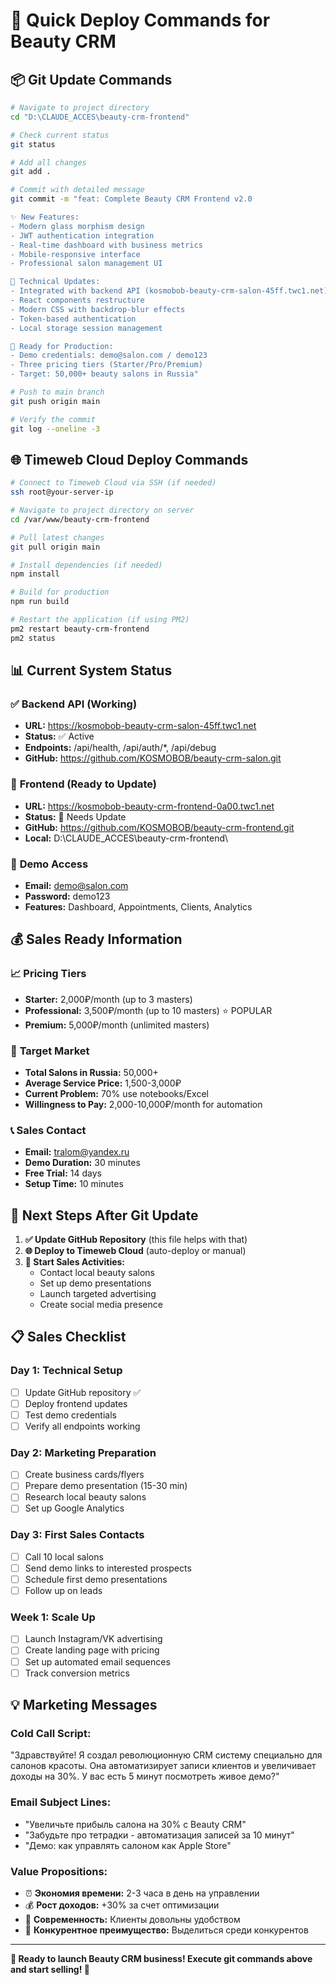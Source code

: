# 🚀 Quick Deploy Commands for Beauty CRM

## 📦 Git Update Commands

```bash
# Navigate to project directory
cd "D:\CLAUDE_ACCES\beauty-crm-frontend"

# Check current status
git status

# Add all changes
git add .

# Commit with detailed message
git commit -m "feat: Complete Beauty CRM Frontend v2.0

✨ New Features:
- Modern glass morphism design
- JWT authentication integration  
- Real-time dashboard with business metrics
- Mobile-responsive interface
- Professional salon management UI

🔧 Technical Updates:
- Integrated with backend API (kosmobob-beauty-crm-salon-45ff.twc1.net)
- React components restructure
- Modern CSS with backdrop-blur effects
- Token-based authentication
- Local storage session management

🎯 Ready for Production:
- Demo credentials: demo@salon.com / demo123
- Three pricing tiers (Starter/Pro/Premium)  
- Target: 50,000+ beauty salons in Russia"

# Push to main branch
git push origin main

# Verify the commit
git log --oneline -3
```

## 🌐 Timeweb Cloud Deploy Commands

```bash
# Connect to Timeweb Cloud via SSH (if needed)
ssh root@your-server-ip

# Navigate to project directory on server
cd /var/www/beauty-crm-frontend

# Pull latest changes
git pull origin main

# Install dependencies (if needed)
npm install

# Build for production
npm run build

# Restart the application (if using PM2)
pm2 restart beauty-crm-frontend
pm2 status
```

## 📊 Current System Status

### ✅ **Backend API (Working)**
- **URL:** https://kosmobob-beauty-crm-salon-45ff.twc1.net
- **Status:** ✅ Active
- **Endpoints:** /api/health, /api/auth/*, /api/debug
- **GitHub:** https://github.com/KOSMOBOB/beauty-crm-salon.git

### 🔄 **Frontend (Ready to Update)**
- **URL:** https://kosmobob-beauty-crm-frontend-0a00.twc1.net  
- **Status:** 🔄 Needs Update
- **GitHub:** https://github.com/KOSMOBOB/beauty-crm-frontend.git
- **Local:** D:\CLAUDE_ACCES\beauty-crm-frontend\

### 🎯 **Demo Access**
- **Email:** demo@salon.com
- **Password:** demo123
- **Features:** Dashboard, Appointments, Clients, Analytics

## 💰 **Sales Ready Information**

### 📈 **Pricing Tiers**
- **Starter:** 2,000₽/month (up to 3 masters)
- **Professional:** 3,500₽/month (up to 10 masters) ⭐ POPULAR
- **Premium:** 5,000₽/month (unlimited masters)

### 🎯 **Target Market**
- **Total Salons in Russia:** 50,000+
- **Average Service Price:** 1,500-3,000₽
- **Current Problem:** 70% use notebooks/Excel
- **Willingness to Pay:** 2,000-10,000₽/month for automation

### 📞 **Sales Contact**
- **Email:** tralom@yandex.ru
- **Demo Duration:** 30 minutes
- **Free Trial:** 14 days
- **Setup Time:** 10 minutes

## 🚀 **Next Steps After Git Update**

1. **✅ Update GitHub Repository** (this file helps with that)
2. **🌐 Deploy to Timeweb Cloud** (auto-deploy or manual)
3. **🎯 Start Sales Activities:**
   - Contact local beauty salons
   - Set up demo presentations
   - Launch targeted advertising
   - Create social media presence

## 📋 **Sales Checklist**

### **Day 1: Technical Setup**
- [ ] Update GitHub repository ✅
- [ ] Deploy frontend updates
- [ ] Test demo credentials
- [ ] Verify all endpoints working

### **Day 2: Marketing Preparation**
- [ ] Create business cards/flyers
- [ ] Prepare demo presentation (15-30 min)
- [ ] Research local beauty salons
- [ ] Set up Google Analytics

### **Day 3: First Sales Contacts**
- [ ] Call 10 local salons
- [ ] Send demo links to interested prospects
- [ ] Schedule first demo presentations
- [ ] Follow up on leads

### **Week 1: Scale Up**
- [ ] Launch Instagram/VK advertising
- [ ] Create landing page with pricing
- [ ] Set up automated email sequences
- [ ] Track conversion metrics

## 💡 **Marketing Messages**

### **Cold Call Script:**
"Здравствуйте! Я создал революционную CRM систему специально для салонов красоты. Она автоматизирует записи клиентов и увеличивает доходы на 30%. У вас есть 5 минут посмотреть живое демо?"

### **Email Subject Lines:**
- "Увеличьте прибыль салона на 30% с Beauty CRM"
- "Забудьте про тетрадки - автоматизация записей за 10 минут"
- "Демо: как управлять салоном как Apple Store"

### **Value Propositions:**
- ⏰ **Экономия времени:** 2-3 часа в день на управлении
- 💰 **Рост доходов:** +30% за счет оптимизации
- 📱 **Современность:** Клиенты довольны удобством
- 🚀 **Конкурентное преимущество:** Выделиться среди конкурентов

---

**🎯 Ready to launch Beauty CRM business! Execute git commands above and start selling! 🚀**